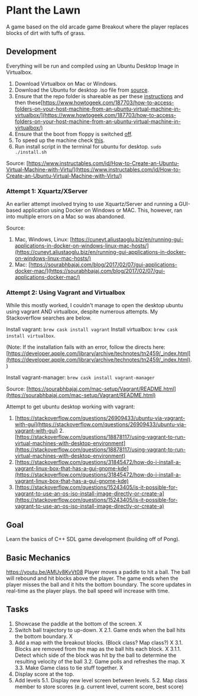 # Plant the Lawn
A game based on the old arcade game Breakout where the player replaces blocks of dirt with tuffs of grass.

## Development

Everything will be run and compiled using an Ubuntu Desktop Image in Virtualbox.

1. Download Virtualbox on Mac or Windows.
2. Download the Ubuntu for desktop .iso file from [source](https://ubuntu.com/download/desktop).
3. Ensure that the repo folder is shareable as per these [instructions](https://www.howtogeek.com/howto/2845/install-guest-additions-to-windows-and-linux-vms-in-virtualbox/) and then these[https://www.howtogeek.com/187703/how-to-access-folders-on-your-host-machine-from-an-ubuntu-virtual-machine-in-virtualbox/](https://www.howtogeek.com/187703/how-to-access-folders-on-your-host-machine-from-an-ubuntu-virtual-machine-in-virtualbox/)
4. Ensure that the boot from floppy is switched [off](https://askubuntu.com/questions/263421/ubuntu-in-virtualbox-wants-to-install-on-every-boot).
4. To speed up the machine check [this](https://thomas.vanhoutte.be/miniblog/guide-speed-up-ubuntu-virtualbox/).
5. Run install script in the terminal for ubuntu for desktop.
`sudo ./install.sh`

Source: [https://www.instructables.com/id/How-to-Create-an-Ubuntu-Virtual-Machine-with-Virtu/](https://www.instructables.com/id/How-to-Create-an-Ubuntu-Virtual-Machine-with-Virtu/)

### Attempt 1: Xquartz/XServer

An earlier attempt involved trying to use Xquartz/Server and running a GUI-based application
using Docker on Windows or MAC. This, however, ran into multiple errors on a Mac so was abandoned.

Source:
1. Mac, Windows, Linux: [https://cuneyt.aliustaoglu.biz/en/running-gui-applications-in-docker-on-windows-linux-mac-hosts/](https://cuneyt.aliustaoglu.biz/en/running-gui-applications-in-docker-on-windows-linux-mac-hosts/)
2. Mac: [https://sourabhbajaj.com/blog/2017/02/07/gui-applications-docker-mac/](https://sourabhbajaj.com/blog/2017/02/07/gui-applications-docker-mac/)

### Attempt 2: Using Vagrant and Virtualbox

While this mostly worked, I couldn't manage to open the desktop ubuntu using vagrant AND virtualbox,
despite numerous attempts. My Stackoverflow searches are below.

Install vagrant: `brew cask install vagrant`
Install virtualbox: `brew cask install virtualbox`.

(Note: If the installation fails with an error, follow the directs here: [https://developer.apple.com/library/archive/technotes/tn2459/_index.html](https://developer.apple.com/library/archive/technotes/tn2459/_index.html).)

Install vagrant-manager: `brew cask install vagrant-manager`

Source: [https://sourabhbajaj.com/mac-setup/Vagrant/README.html](https://sourabhbajaj.com/mac-setup/Vagrant/README.html)

Attempt to get ubuntu desktop working with vagrant:
1. [https://stackoverflow.com/questions/26909433/ubuntu-via-vagrant-with-gui](https://stackoverflow.com/questions/26909433/ubuntu-via-vagrant-with-gui)
2.[https://stackoverflow.com/questions/18878117/using-vagrant-to-run-virtual-machines-with-desktop-environment](https://stackoverflow.com/questions/18878117/using-vagrant-to-run-virtual-machines-with-desktop-environment)
3. [https://stackoverflow.com/questions/31845472/how-do-i-install-a-vagrant-linux-box-that-has-a-gui-gnome-kde](https://stackoverflow.com/questions/31845472/how-do-i-install-a-vagrant-linux-box-that-has-a-gui-gnome-kde)
4. [https://stackoverflow.com/questions/15243405/is-it-possible-for-vagrant-to-use-an-os-iso-install-image-directly-or-create-a](https://stackoverflow.com/questions/15243405/is-it-possible-for-vagrant-to-use-an-os-iso-install-image-directly-or-create-a)

## Goal
Learn the basics of C++ SDL game development (building off of Pong).

## Basic Mechanics
https://youtu.be/AMUv8KvVt08
Player moves a paddle to hit a ball. The ball will rebound and hit blocks above the player. The game ends when the player misses the ball and it hits the bottom boundary. The score updates in real-time as the player plays. the ball speed will increase with time.

## Tasks
1. Showcase the paddle at the bottom of the screen. X
2. Switch ball trajectory to up-down. X
2.1. Game ends when the ball hits the bottom boundary. X
3. Add a map with the breakout blocks. (Block class? Map class?) X
3.1. Blocks are removed from the map as the ball hits each block. X
3.1.1. Detect which side of the block was hit by the ball to determine the resulting velocity of the ball
3.2. Game polls and refreshes the map. X
3.3. Make Game class to tie stuff together. X
4. Display score at the top.
5. Add levels
5.1. Display new level screen between levels.
5.2. Map class member to store scores (e.g. current level, current score, best score)
